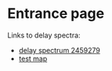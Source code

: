 # Entrance page

Links to delay spectra:

 - [delay spectrum 2459279](https://honggeunkim.github.io/test_repo/delay_spectrum_2459279.html)
 - [test map](https://honggeunkim.github.io/test_repo/test_map.html)
